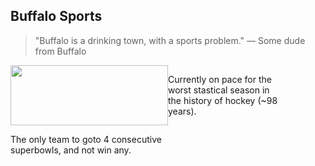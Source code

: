 ## Buffalo Sports

<blockquote class="fragment">
"Buffalo is a drinking town,
with a sports problem." &mdash; Some dude from Buffalo
</blockquote>

<div style="display: flex;">
  <div class="bills fragment" style="flex: .5;">
    <img class="noborder" style="width: 100%;" src="http://upload.wikimedia.org/wikipedia/en/thumb/7/77/Buffalo_Bills_logo.svg/1280px-Buffalo_Bills_logo.svg.png" alt="">
    <p class="caption">The only team to goto 4 consecutive superbowls, and not win any.</p>
  </div>
  <div class="sabres fragment" style="flex: 0.36;">
    <img class="noborder" src="http://upload.wikimedia.org/wikipedia/en/thumb/9/9e/Buffalo_Sabres_Logo.svg/1024px-Buffalo_Sabres_Logo.svg.png" alt="">
    <p class="caption">Currently on pace for the worst stastical season in the history of hockey (~98 years).</p>
  </div>
</div>